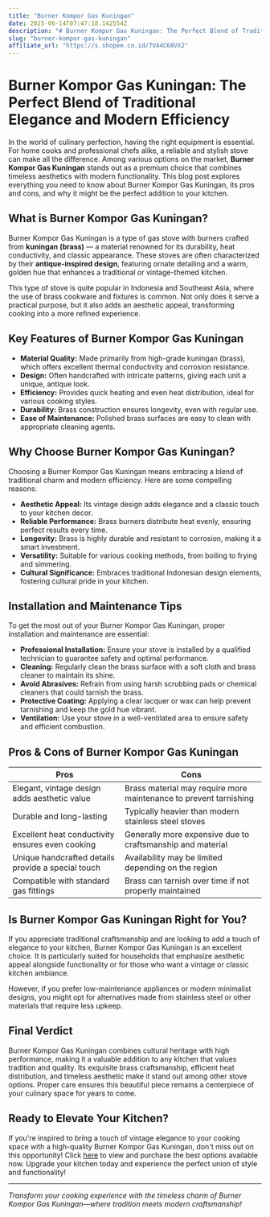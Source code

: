 ```yaml
---
title: "Burner Kompor Gas Kuningan"
date: 2025-06-14T07:47:18.142554Z
description: "# Burner Kompor Gas Kuningan: The Perfect Blend of Traditional Elegance and Modern Efficiency..."
slug: "burner-kompor-gas-kuningan"
affiliate_url: "https://s.shopee.co.id/7V44C68VX2"
---
```

# Burner Kompor Gas Kuningan: The Perfect Blend of Traditional Elegance and Modern Efficiency

In the world of culinary perfection, having the right equipment is essential. For home cooks and professional chefs alike, a reliable and stylish stove can make all the difference. Among various options on the market, **Burner Kompor Gas Kuningan** stands out as a premium choice that combines timeless aesthetics with modern functionality. This blog post explores everything you need to know about Burner Kompor Gas Kuningan, its pros and cons, and why it might be the perfect addition to your kitchen.

## What is Burner Kompor Gas Kuningan?

Burner Kompor Gas Kuningan is a type of gas stove with burners crafted from **kuningan (brass)** — a material renowned for its durability, heat conductivity, and classic appearance. These stoves are often characterized by their **antique-inspired design**, featuring ornate detailing and a warm, golden hue that enhances a traditional or vintage-themed kitchen.

This type of stove is quite popular in Indonesia and Southeast Asia, where the use of brass cookware and fixtures is common. Not only does it serve a practical purpose, but it also adds an aesthetic appeal, transforming cooking into a more refined experience.

## Key Features of Burner Kompor Gas Kuningan

- **Material Quality:** Made primarily from high-grade kuningan (brass), which offers excellent thermal conductivity and corrosion resistance.
- **Design:** Often handcrafted with intricate patterns, giving each unit a unique, antique look.
- **Efficiency:** Provides quick heating and even heat distribution, ideal for various cooking styles.
- **Durability:** Brass construction ensures longevity, even with regular use.
- **Ease of Maintenance:** Polished brass surfaces are easy to clean with appropriate cleaning agents.

## Why Choose Burner Kompor Gas Kuningan?

Choosing a Burner Kompor Gas Kuningan means embracing a blend of traditional charm and modern efficiency. Here are some compelling reasons:

- **Aesthetic Appeal:** Its vintage design adds elegance and a classic touch to your kitchen decor.
- **Reliable Performance:** Brass burners distribute heat evenly, ensuring perfect results every time.
- **Longevity:** Brass is highly durable and resistant to corrosion, making it a smart investment.
- **Versatility:** Suitable for various cooking methods, from boiling to frying and simmering.
- **Cultural Significance:** Embraces traditional Indonesian design elements, fostering cultural pride in your kitchen.

## Installation and Maintenance Tips

To get the most out of your Burner Kompor Gas Kuningan, proper installation and maintenance are essential:

- **Professional Installation:** Ensure your stove is installed by a qualified technician to guarantee safety and optimal performance.
- **Cleaning:** Regularly clean the brass surface with a soft cloth and brass cleaner to maintain its shine.
- **Avoid Abrasives:** Refrain from using harsh scrubbing pads or chemical cleaners that could tarnish the brass.
- **Protective Coating:** Applying a clear lacquer or wax can help prevent tarnishing and keep the gold hue vibrant.
- **Ventilation:** Use your stove in a well-ventilated area to ensure safety and efficient combustion.

## Pros & Cons of Burner Kompor Gas Kuningan

| **Pros** | **Cons** |
| --- | --- |
| Elegant, vintage design adds aesthetic value | Brass material may require more maintenance to prevent tarnishing |
| Durable and long-lasting | Typically heavier than modern stainless steel stoves |
| Excellent heat conductivity ensures even cooking | Generally more expensive due to craftsmanship and material |
| Unique handcrafted details provide a special touch | Availability may be limited depending on the region |
| Compatible with standard gas fittings | Brass can tarnish over time if not properly maintained |

## Is Burner Kompor Gas Kuningan Right for You?

If you appreciate traditional craftsmanship and are looking to add a touch of elegance to your kitchen, Burner Kompor Gas Kuningan is an excellent choice. It is particularly suited for households that emphasize aesthetic appeal alongside functionality or for those who want a vintage or classic kitchen ambiance.

However, if you prefer low-maintenance appliances or modern minimalist designs, you might opt for alternatives made from stainless steel or other materials that require less upkeep.

## Final Verdict

Burner Kompor Gas Kuningan combines cultural heritage with high performance, making it a valuable addition to any kitchen that values tradition and quality. Its exquisite brass craftsmanship, efficient heat distribution, and timeless aesthetic make it stand out among other stove options. Proper care ensures this beautiful piece remains a centerpiece of your culinary space for years to come.

## Ready to Elevate Your Kitchen?

If you're inspired to bring a touch of vintage elegance to your cooking space with a high-quality Burner Kompor Gas Kuningan, don't miss out on this opportunity! Click [here](https://s.shopee.co.id/7V44C68VX2) to view and purchase the best options available now. Upgrade your kitchen today and experience the perfect union of style and functionality!

---

*Transform your cooking experience with the timeless charm of Burner Kompor Gas Kuningan—where tradition meets modern craftsmanship!*